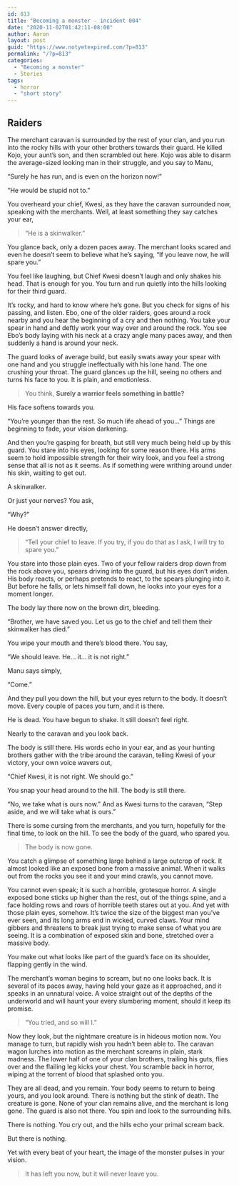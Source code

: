 ```yaml
---
id: 813
title: "Becoming a monster - incident 004"
date: "2020-11-02T01:42:11-08:00"
author: Aaron
layout: post
guid: "https://www.notyetexpired.com/?p=813"
permalink: "/?p=813"
categories:
  - "Becoming a monster"
  - Stories
tags:
  - horror
  - "short story"
---
```


## Raiders

The merchant caravan is surrounded by the rest of your clan, and you run into the rocky hills with your other brothers towards their guard. He killed Kojo, your aunt’s son, and then scrambled out here. Kojo was able to disarm the average-sized looking man in their struggle, and you say to Manu,

“Surely he has run, and is even on the horizon now!”

“He would be stupid not to.”

You overheard your chief, Kwesi, as they have the caravan surrounded now, speaking with the merchants. Well, at least something they say catches your ear,

> “He is a skinwalker.”

You glance back, only a dozen paces away. The merchant looks scared and even he doesn’t seem to believe what he’s saying, “If you leave now, he will spare you.”

You feel like laughing, but Chief Kwesi doesn’t laugh and only shakes his head. That is enough for you. You turn and run quietly into the hills looking for their third guard.

It’s rocky, and hard to know where he’s gone. But you check for signs of his passing, and listen. Ebo, one of the older raiders, goes around a rock nearby and you hear the beginning of a cry and then nothing. You take your spear in hand and deftly work your way over and around the rock. You see Ebo’s body laying with his neck at a crazy angle many paces away, and then suddenly a hand is around your neck.

The guard looks of average build, but easily swats away your spear with one hand and you struggle ineffectually with his lone hand. The one crushing your throat. The guard glances up the hill, seeing no others and turns his face to you. It is plain, and emotionless.

> You think, **Surely a warrior feels something in battle?**

His face softens towards you.

“You’re younger than the rest. So much life ahead of you…” Things are beginning to fade, your vision darkening.

And then you’re gasping for breath, but still very much being held up by this guard. You stare into his eyes, looking for some reason there. His arms seem to hold impossible strength for their wiry look, and you feel a strong sense that all is not as it seems. As if something were writhing around under his skin, waiting to get out.

A skinwalker.

Or just your nerves? You ask,

“Why?”

He doesn’t answer directly,

> “Tell your chief to leave. If you try, if you do that as I ask, I will try to spare you.”

You stare into those plain eyes. Two of your fellow raiders drop down from the rock above you, spears driving into the guard, but his eyes don’t widen. His body reacts, or perhaps pretends to react, to the spears plunging into it. But before he falls, or lets himself fall down, he looks into your eyes for a moment longer.

The body lay there now on the brown dirt, bleeding.

“Brother, we have saved you. Let us go to the chief and tell them their skinwalker has died.”

You wipe your mouth and there’s blood there. You say,

“We should leave. He… it… it is not right.”

Manu says simply,

“Come.”

And they pull you down the hill, but your eyes return to the body. It doesn’t move. Every couple of paces you turn, and it is there.

He is dead. You have begun to shake. It still doesn’t feel right.

Nearly to the caravan and you look back.

The body is still there. His words echo in your ear, and as your hunting brothers gather with the tribe around the caravan, telling Kwesi of your victory, your own voice wavers out,

“Chief Kwesi, it is not right. We should go.”

You snap your head around to the hill. The body is still there.

“No, we take what is ours now.” And as Kwesi turns to the caravan, “Step aside, and we will take what is ours.”

There is some cursing from the merchants, and you turn, hopefully for the final time, to look on the hill. To see the body of the guard, who spared you.

> The body is now gone.

You catch a glimpse of something large behind a large outcrop of rock. It almost looked like an exposed bone from a massive animal. When it walks out from the rocks you see it and your mind crawls, you cannot move.

You cannot even speak; it is such a horrible, grotesque horror. A single exposed bone sticks up higher than the rest, out of the things spine, and a face holding rows and rows of horrible teeth stares out at you. And yet with those plain eyes, somehow. It’s twice the size of the biggest man you’ve ever seen, and its long arms end in wicked, curved claws. Your mind gibbers and threatens to break just trying to make sense of what you are seeing. It is a combination of exposed skin and bone, stretched over a massive body.

You make out what looks like part of the guard’s face on its shoulder, flapping gently in the wind.

The merchant’s woman begins to scream, but no one looks back. It is several of its paces away, having held your gaze as it approached, and it speaks in an unnatural voice. A voice straight out of the depths of the underworld and will haunt your every slumbering moment, should it keep its promise.

> “You tried, and so will I.”

Now they look, but the nightmare creature is in hideous motion now. You manage to turn, but rapidly wish you hadn’t been able to. The caravan wagon lurches into motion as the merchant screams in plain, stark madness. The lower half of one of your clan brothers, trailing his guts, flies over and the flailing leg kicks your chest. You scramble back in horror, wiping at the torrent of blood that splashed onto you.

They are all dead, and you remain. Your body seems to return to being yours, and you look around. There is nothing but the stink of death. The creature is gone. None of your clan remains alive, and the merchant is long gone. The guard is also not there. You spin and look to the surrounding hills.

There is nothing. You cry out, and the hills echo your primal scream back.

But there is nothing.

Yet with every beat of your heart, the image of the monster pulses in your vision.

> It has left you now, but it will never leave you.
